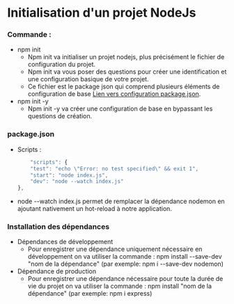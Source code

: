 # Initialisation d'un projet NodeJs

### Commande :

- npm init
    - Npm init va initialiser un projet nodejs, plus précisément le fichier de configuration du projet. 
    - Npm init va vous poser des questions pour créer une identification et une configuration basique de votre projet.
    - Ce fichier est le package json qui comprend plusieurs éléments de configuration de base [Lien vers configuration package.json](https://github.com/npm/cli/blob/latest/docs/lib/content/configuring-npm/package-json.md#files).
- npm init -y
    - Npm init -y va créer une configuration de base en bypassant les questions de création.


### package.json

- Scripts : 
    ```javascript
        "scripts": {
        "test": "echo \"Error: no test specified\" && exit 1",
        "start": "node index.js",
        "dev": "node --watch index.js"
  },
     ```

- node --watch index.js permet de remplacer la dépendance nodemon en ajoutant nativement un hot-reload à notre application.

### Installation des dépendances 

- Dépendances de développement
    - Pour enregistrer une dépendance uniquement nécessaire en développement on va utiliser la commande : npm install --save-dev "nom de la dépendance" (par exemple: npm i --save-dev nodemon)
- Dépendance de production
    - Pour enregistrer une dépendance nécessaire pour toute la durée de vie du projet on va utiliser la commande : npm install "nom de la dépendance" (par exemple: npm i express)